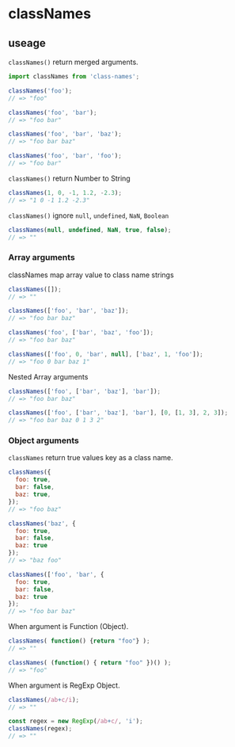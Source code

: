 # classNames

## useage

`classNames()` return merged arguments.

```js
import classNames from 'class-names';

classNames('foo');
// => "foo"

classNames('foo', 'bar');
// => "foo bar"

classNames('foo', 'bar', 'baz');
// => "foo bar baz"

classNames('foo', 'bar', 'foo');
// => "foo bar"
```

`classNames()` return Number to String
```js
classNames(1, 0, -1, 1.2, -2.3);
// => "1 0 -1 1.2 -2.3"
```

`classNames()` ignore `null`, `undefined`, `NaN`, `Boolean`
```js
classNames(null, undefined, NaN, true, false);
// => ""
```

### Array arguments

classNames map array value to class name strings
```js
classNames([]);
// => ""

classNames(['foo', 'bar', 'baz']);
// => "foo bar baz"

classNames('foo', ['bar', 'baz', 'foo']);
// => "foo bar baz"

classNames(['foo', 0, 'bar', null], ['baz', 1, 'foo']);
// => "foo 0 bar baz 1"
```

Nested Array arguments
```js
classNames(['foo', ['bar', 'baz'], 'bar']);
// => "foo bar baz"

classNames(['foo', ['bar', 'baz'], 'bar'], [0, [1, 3], 2, 3]);
// => "foo bar baz 0 1 3 2"
```

### Object arguments

`classNames` return true values key as a class name.
```js
classNames({
  foo: true,
  bar: false,
  baz: true,
});
// => "foo baz"

classNames('baz', {
  foo: true,
  bar: false,
  baz: true
});
// => "baz foo"

classNames(['foo', 'bar', {
  foo: true,
  bar: false,
  baz: true
});
// => "foo bar baz"
```

When argument is Function (Object).
```js
classNames( function() {return "foo"} );
// => ""

classNames( (function() { return "foo" })() );
// => "foo"
```

When argument is RegExp Object.
```js
classNames(/ab+c/i);
// => ""

const regex = new RegExp(/ab+c/, 'i');
classNames(regex);
// => ""
```
